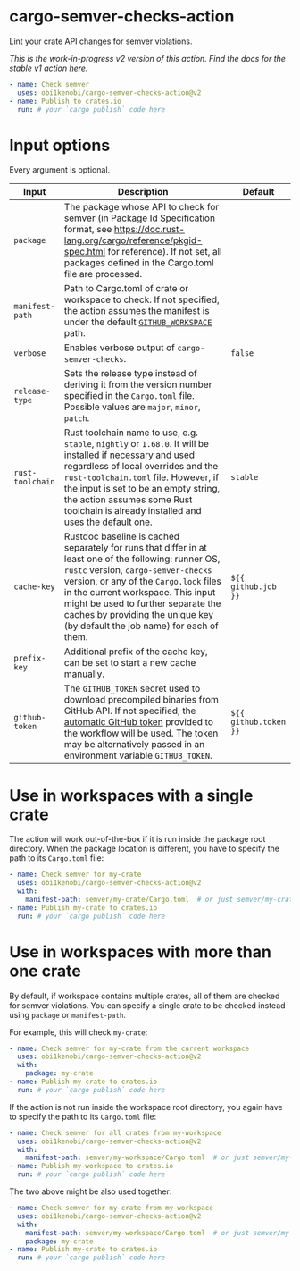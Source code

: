 # cargo-semver-checks-action
Lint your crate API changes for semver violations.

*This is the work-in-progress v2 version of this action. Find the docs for the stable v1 action [here](https://github.com/obi1kenobi/cargo-semver-checks-action/tree/v1.4).*

```yaml
- name: Check semver
  uses: obi1kenobi/cargo-semver-checks-action@v2
- name: Publish to crates.io
  run: # your `cargo publish` code here
```

# Input options

Every argument is optional.

| Input              | Description                                                                                                                       | Default |
|--------------------|-----------------------------------------------------------------------------------------------------------------------------------|---------|
| `package`            | The package whose API to check for semver (in Package Id Specification format, see https://doc.rust-lang.org/cargo/reference/pkgid-spec.html for reference). If not set, all packages defined in the Cargo.toml file are processed. | |
| `manifest-path`      | Path to Cargo.toml of crate or workspace to check. If not specified, the action assumes the manifest is under the default [`GITHUB_WORKSPACE`](https://docs.github.com/en/actions/learn-github-actions/variables#default-environment-variables) path. | |
| `verbose`            | Enables verbose output of `cargo-semver-checks`. | `false` |
| `release-type`       | Sets the release type instead of deriving it from the version number specified in the `Cargo.toml` file. Possible values are `major`, `minor`, `patch`. | |
| `rust-toolchain`     | Rust toolchain name to use, e.g. `stable`, `nightly` or `1.68.0`. It will be installed if necessary and used regardless of local overrides and the `rust-toolchain.toml` file. However, if the input is set to be an empty string, the action assumes some Rust toolchain is already installed and uses the default one. | `stable` |
| `cache-key`          | Rustdoc baseline is cached separately for runs that differ in at least one of the following: runner OS, `rustc` version, `cargo-semver-checks` version, or any of the `Cargo.lock` files in the current workspace. This input might be used to further separate the caches by providing the unique key (by default the job name) for each of them. | `${{ github.job }}` |
| `prefix-key`         | Additional prefix of the cache key, can be set to start a new cache manually. | |
| `github-token`       | The `GITHUB_TOKEN` secret used to download precompiled binaries from GitHub API. If not specified, the [automatic GitHub token](https://docs.github.com/en/actions/security-guides/automatic-token-authentication) provided to the workflow will be used. The token may be alternatively passed in an environment variable `GITHUB_TOKEN`. | `${{ github.token }}` |

# Use in workspaces with a single crate

The action will work out-of-the-box if it is run inside the package root directory. When the package location is different, you have to specify the path to its `Cargo.toml` file:
```yaml
- name: Check semver for my-crate
  uses: obi1kenobi/cargo-semver-checks-action@v2
  with:
    manifest-path: semver/my-crate/Cargo.toml  # or just semver/my-crate/
- name: Publish my-crate to crates.io
  run: # your `cargo publish` code here
```

# Use in workspaces with more than one crate

By default, if workspace contains multiple crates, all of them are checked for semver violations. You can specify a single crate to be checked instead using `package` or `manifest-path`.

For example, this will check `my-crate`:
```yaml
- name: Check semver for my-crate from the current workspace
  uses: obi1kenobi/cargo-semver-checks-action@v2
  with:
    package: my-crate
- name: Publish my-crate to crates.io
  run: # your `cargo publish` code here
```

If the action is not run inside the workspace root directory, you again have to specify the path to its `Cargo.toml` file:
```yaml
- name: Check semver for all crates from my-workspace
  uses: obi1kenobi/cargo-semver-checks-action@v2
  with:
    manifest-path: semver/my-workspace/Cargo.toml  # or just semver/my-workspace/
- name: Publish my-workspace to crates.io
  run: # your `cargo publish` code here
```

The two above might be also used together:
```yaml
- name: Check semver for my-crate from my-workspace
  uses: obi1kenobi/cargo-semver-checks-action@v2
  with:
    manifest-path: semver/my-workspace/Cargo.toml  # or just semver/my-workspace/
    package: my-crate
- name: Publish my-crate to crates.io
  run: # your `cargo publish` code here
```
